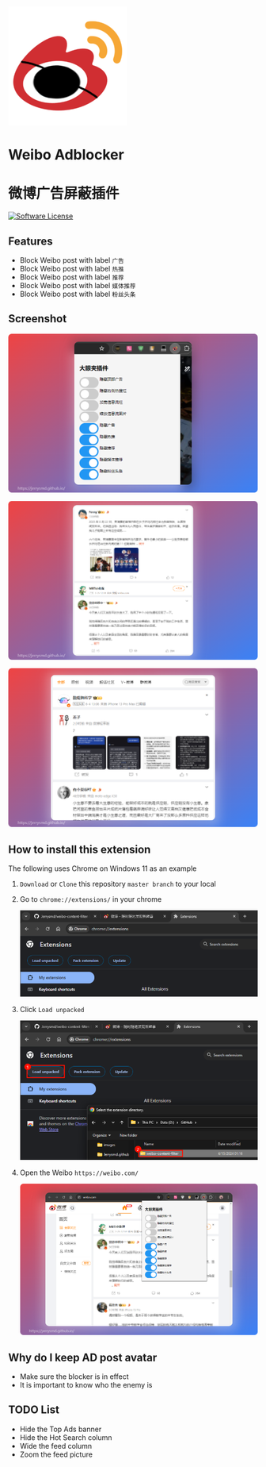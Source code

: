 ![weiboFilter](images/weiboFilter.png)

# Weibo Adblocker

# 微博广告屏蔽插件

[![Software License](https://img.shields.io/badge/license-MIT-brightgreen.svg)](LICENSE)

## Features

+ Block Weibo post with label  `广告` 
+ Block Weibo post with label  `热推` 
+ Block Weibo post with label  `推荐` 
+ Block Weibo post with label  `媒体推荐` 
+ Block Weibo post with label  `粉丝头条` 

## Screenshot

![image-20240613230230021](images/image-20240613230230021.png)

![image-20240613230547034](images/image-20240613230547034.png)

![image-20240613230445996](images/image-20240613230445996.png)

## How to install this extension

The following uses Chrome on Windows 11 as an example

1. `Download` or `Clone` this repository `master branch` to your local

2. Go to `chrome://extensions/` in your chrome

   ![image-20240415011557376](images/image-20240415011557376.png)

3. Click `Load unpacked`

   ![image-20240415011737405](images/image-20240415011737405.png)

4. Open the Weibo `https://weibo.com/`

   ![image-20240613230719545](images/image-20240613230719545.png)

## Why do I keep AD post avatar

+ Make sure the blocker is in effect
+ It is important to know who the enemy is

## TODO List

+ Hide the Top Ads banner
+ Hide the Hot Search column
+ Wide the feed column
+ Zoom the feed picture
